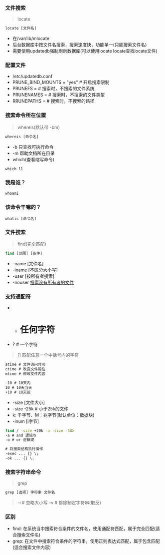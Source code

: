 ### 文件搜索
> locate
```.bat
locate [文件名]
```
* 在/var/lib/mlocate
* 后台数据库中按文件名搜索，搜索速度快，功能单一(只能搜索文件名)
* 需要使用updatedb强制刷新数据库(可以使用locate locate查找locate文件)


### 配置文件
* /etc/updatedb.conf
* PRUNE_BIND_MOUNTS = "yes" # 开启搜索限制
* PRUNEFS = # 搜索时，不搜索的文件系统
* PRUNENAMES = # 搜索时，不搜索的文件类型
* RRUNEPATHS = # 搜索时，不搜索的路径


### 搜索命令所在位置
> whereis(默认带 -bm)
```.bat
whereis [命令名]
```
* -b 只查找可执行命令
* -m 帮助文档所在目录
* which(查看缩写命令)

```.bat
which ll
```


### 我是谁？
```.bat
whoami
```
### 该命令干嘛的？ 
```
whatis [命令名]
```




### 文件搜索
> find(完全匹配)
```.bat
find [范围] [条件]
```
* -name [文件名]
* -iname [不区分大小写]
* -user [按所有者搜索]
* -nouser [搜索没有所有者的文件](linux内核产生、Windows复制过来的文件)


### 支持通配符
* * # 任何字符
* ? # 一个字符
> [] 匹配任意一个中括号内的字符

```.bat
atime # 文件访问时间
ctime # 改变文件属性
mtime # 修改文件内容

-10 # 10天内
10 # 10天当天
+10 # 10天前
```
* -size [文件大小]
* -size -25k # 小于25k的文件
* k: 千字节、M：兆字节(默认单位：数据块)
* -inum [i字节]

```.bat
find / -size +20k -a -size -50k
-a # and 逻辑与
-o # or 逻辑或

# 将搜索结构执行操作
-exec ... {} \;
-ok ... {} \;
```


### 搜索字符串命令
> grep
```.bat
grep [选项] 字符串 文件名
```
> -i # 忽略大小写
> -v # 排除制定字符串(取反)


### 区别
* find: 在系统当中搜索符合条件的文件名，使用通配符匹配，属于完全匹配(适合搜索文件名)
* grep: 在文件中搜索符合条件的字符串，使用正则表达式匹配，属于包含匹配(适合搜索文件内容)


